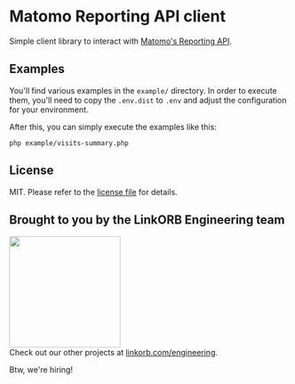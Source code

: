 Matomo Reporting API client
===========================

Simple client library to interact with [Matomo's Reporting API](https://developer.matomo.org/api-reference/reporting-api).

## Examples

You'll find various examples in the `example/` directory.
In order to execute them, you'll need to copy the `.env.dist` to `.env` and adjust the configuration for your environment.

After this, you can simply execute the examples like this:

    php example/visits-summary.php

## License

MIT. Please refer to the [license file](LICENSE) for details.

## Brought to you by the LinkORB Engineering team

<img src="http://www.linkorb.com/d/meta/tier1/images/linkorbengineering-logo.png" width="200px" /><br />
Check out our other projects at [linkorb.com/engineering](http://www.linkorb.com/engineering).

Btw, we're hiring!


